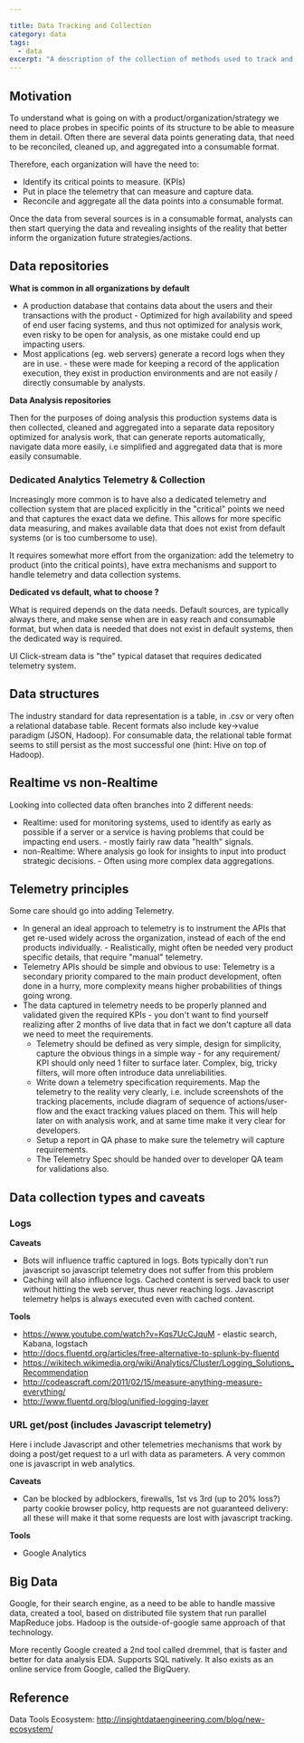 ```yaml
---

title: Data Tracking and Collection
category: data
tags:
  - data
excerpt: "A description of the collection of methods used to track and collect data for analysis"
---
```


## Motivation

To understand what is going on with a product/organization/strategy we need to place probes in specific points of its structure to be able to measure them in detail. 
Often there are several data points generating data, that need to be reconciled, cleaned up, and aggregated into a consumable format.

Therefore, each organization will have the need to:

- Identify its critical points to measure. (KPIs)
- Put in place the telemetry that can measure and capture data.
- Reconcile and aggregate all the data points into a consumable format.

Once the data from several sources is in a consumable format, analysts can then start querying the data and revealing insights of the reality that better inform the organization future strategies/actions.

## Data repositories

**What is common in all organizations by default**

- A production database that contains data about the users and their transactions with the product - Optimized for high availability and speed of end user facing systems, and thus not optimized for analysis work, even risky to be open for analysis, as one mistake could end up impacting users.
- Most applications (eg. web servers) generate a record logs when they are in use. - these were made for keeping a record of the application execution, they exist in production environments and are not easily / directly consumable by analysts.


**Data Analysis repositories**

Then for the purposes of doing analysis this production systems data is then collected, cleaned and aggregated into a separate data repository optimized for analysis work, that can generate reports automatically, navigate data more easily, i.e simplified and aggregated data that is more easily consumable.


### Dedicated Analytics Telemetry & Collection

Increasingly more common is to have also a dedicated telemetry and collection system that are placed explicitly in the "critical" points we need and that captures the exact data we define.
This allows for more specific data measuring, and makes available data that does not exist from default systems (or is too cumbersome to use). 

It requires somewhat more effort from the organization: add the telemetry to product (into the critical points), have extra mechanisms and support to handle telemetry and data collection systems.


**Dedicated vs default, what to choose ?**

What is required depends on the data needs. Default sources, are typically always there, and make sense when are in easy reach and consumable format, but when data is needed that does not exist in default systems, then the dedicated way is required.

UI Click-stream data is "the" typical dataset that requires dedicated telemetry system.


## Data structures

The industry standard for data representation is a table, in .csv or very often a relational database table. Recent formats also include key->value paradigm (JSON, Hadoop).
For consumable data, the relational table format seems to still persist as the most successful one (hint: Hive on top of Hadoop).


## Realtime vs non-Realtime

Looking into collected data often branches into 2 different needs:

- Realtime: used for monitoring systems, used to identify as early as possible if a server or a service is having problems that could be impacting end users. - mostly fairly raw data "health" signals.
- non-Realtime: Where analysis go look for insights to input into product strategic decisions. - Often using more complex data aggregations.


## Telemetry principles

Some care should go into adding Telemetry.

- In general an ideal approach to telemetry is to instrument the APIs that get re-used widely across the organization, instead of each of the end products individually. - Realistically, might often be needed very product specific details, that require "manual" telemetry.
- Telemetry APIs should be simple and obvious to use: Telemetry is a secondary priority compared to the main product development, often done in a hurry, more complexity means higher probabilities of things going wrong.
- The data captured in telemetry needs to be properly planned and validated given the required KPIs - you don't want to find yourself realizing after 2 months of live data that in fact we don't capture all data we need to meet the requirements.
    - Telemetry should be defined as very simple, design for simplicity, capture the obvious things in a simple way - for any requirement/ KPI should only need 1 filter to surface later. Complex, big, tricky filters, will more often introduce data unreliabilities.
    - Write down a telemetry specification requirements. Map the telemetry to the reality very clearly, i.e. include screenshots of the tracking placements, include diagram of sequence of actions/user-flow and the exact tracking values placed on them. This will help later on with analysis work, and at same time make it very clear for developers.
   - Setup a report in QA phase to make sure the telemetry will capture requirements.
   - The Telemetry Spec should be handed over to developer QA team for validations also.


## Data collection types and caveats

### Logs

**Caveats** 

- Bots will influence traffic captured in logs. Bots typically don't run javascript so javascript telemetry does not suffer from this problem
- Caching will also influence logs. Cached content is served back to user without hitting the web server, thus never reaching logs. Javascript telemetry helps is always executed even with cached content.

**Tools**

- https://www.youtube.com/watch?v=Kqs7UcCJquM - elastic search, Kabana, logstach
- http://docs.fluentd.org/articles/free-alternative-to-splunk-by-fluentd
- https://wikitech.wikimedia.org/wiki/Analytics/Cluster/Logging_Solutions_Recommendation
- http://codeascraft.com/2011/02/15/measure-anything-measure-everything/
- http://www.fluentd.org/blog/unified-logging-layer


### URL get/post (includes Javascript telemetry)

Here i include Javascript and other telemetries mechanisms that work by doing a post/get request to a url with data as parameters.
A very common one is javascript in web analytics.

**Caveats** 

- Can be blocked by adblockers, firewalls, 1st vs 3rd (up to 20% loss?) party cookie browser policy, http requests are not guaranteed delivery: all these will make it that some requests are lost with javascript tracking.

**Tools**

- Google Analytics








## Big Data

Google, for their search engine, as a need to be able to handle massive data, created a tool, based on distributed file system that run parallel MapReduce jobs. 
Hadoop is the outside-of-google same approach of that technology.

More recently Google created a 2nd tool called dremmel, that is faster and better for data analysis EDA. Supports SQL natively.
It also exists as an online service from Google, called the BigQuery.


## Reference

Data Tools Ecosystem: http://insightdataengineering.com/blog/new-ecosystem/
